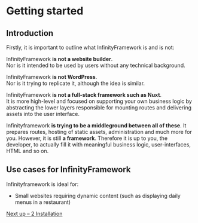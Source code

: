 <h1>Getting started</h1>

## Introduction

Firstly, it is important to outline what InfinityFramework is and is not:

InfinityFramework **is not a website builder**.<br>
Nor is it intended to be used by users without any technical background.

InfinityFramework **is not WordPress**.<br>
Nor is it trying to replicate it, although the idea is similar.

InfinityFramework **is not a full-stack framework such as Nuxt**.<br>
It is more high-level and focused on supporting your own business logic by abstracting the lower layers responsible for mounting routes and delivering assets into the user interface.

Infinityframework **is trying to be a middleground between all of these**. It prepares routes, hosting of static assets, administration and much more for you. However, it is still **a framework**. Therefore it is up to you, the developer, to actually fill it with meaningful business logic, user-interfaces, HTML and so on.

## Use cases for InfinityFramework

Infinityframework is ideal for:

- Small websites requiring dynamic content (such as displaying daily menus in a restaurant)

[Next up – 2 Installation]()
